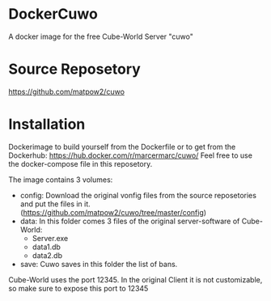 # DockerCuwo
A docker image for the free Cube-World Server "cuwo"

# Source Reposetory
https://github.com/matpow2/cuwo

# Installation
Dockerimage to build yourself from the Dockerfile or to get from the Dockerhub:
https://hub.docker.com/r/marcermarc/cuwo/
Feel free to use the docker-compose file in this reposetory.

The image contains 3 volumes:
* config: Download the original vonfig files from the source reposetories and put the files in it. (https://github.com/matpow2/cuwo/tree/master/config)
* data: In this folder comes 3 files of the original server-software of Cube-World:
  * Server.exe
  * data1.db
  * data2.db
* save: Cuwo saves in this folder the list of bans.

Cube-World uses the port 12345. In the original Client it is not customizable, so make sure to expose this port to 12345
